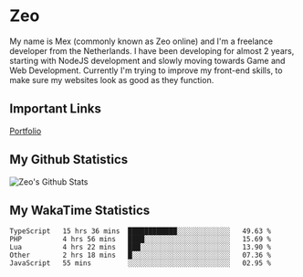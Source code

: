 # Zeo
My name is Mex (commonly known as Zeo online) and I'm a freelance developer from the Netherlands. I have been developing for almost 2 years, starting with NodeJS development and slowly moving towards Game and Web Development. Currently I'm trying to improve my front-end skills, to make sure my websites look as good as they function.

## Important Links
[Portfolio](https://zeodev.cc)

## My Github Statistics
![Zeo's Github Stats](https://github-readme-stats.vercel.app/api?username=zeo&count_private=true&show_icons=true&theme=onedark)

## My WakaTime Statistics
<!--START_SECTION:waka-->
```text
TypeScript   15 hrs 36 mins  ████████████░░░░░░░░░░░░░   49.63 % 
PHP          4 hrs 56 mins   ████░░░░░░░░░░░░░░░░░░░░░   15.69 % 
Lua          4 hrs 22 mins   ███░░░░░░░░░░░░░░░░░░░░░░   13.90 % 
Other        2 hrs 18 mins   █░░░░░░░░░░░░░░░░░░░░░░░░   07.36 % 
JavaScript   55 mins         ░░░░░░░░░░░░░░░░░░░░░░░░░   02.95 %
```
<!--END_SECTION:waka-->
